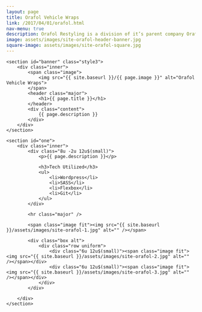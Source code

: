 ```yaml
---
layout: page
title: Orafol Vehicle Wraps
link: /2017/04/01/orafol.html
nav-menu: true
description: Orafol Restyling is a division of it’s parent company Orafol. Restyling specializes in producing high quality vehicle wraps from Orafol materials. With several different lines of wrap and multiple colors per line, they needed a way to showcase their existing product, as well as upcoming colors. As the lead developer on the project at Gauge my responsibility was translating high-fidelity design comps to a functional site that would allow for future growth.
image: assets/images/site-orafol-header-banner.jpg
square-image: assets/images/site-orafol-square.jpg
---
```


<div id="main" class="alt">

	<section id="banner" class="style3">
	    <div class="inner">
	        <span class="image">
	            <img src="{{ site.baseurl }}/{{ page.image }}" alt="Orafol Vehicle Wraps">
	        </span>
	        <header class="major">
	            <h1>{{ page.title }}</h1>
	        </header>
	        <div class="content">
	            {{ page.description }}
	        </div>
	    </div>
	</section>

	<section id="one">
		<div class="inner">
			<div class="8u -2u 12u$(small)">
				<p>{{ page.description }}</p>

				<h3>Tech Utilized</h3>
				<ul>
					<li>Wordpress</li>
					<li>SASS</li>
					<li>Flexbox</li>
					<li>Git</li>
				</ul>
			</div>

			<hr class="major" />

			<span class="image fit"><img src="{{ site.baseurl }}/assets/images/site-orafol-1.jpg" alt="" /></span>

			<div class="box alt">
				<div class="row uniform">
					<div class="6u 12u$(small)"><span class="image fit"><img src="{{ site.baseurl }}/assets/images/site-orafol-2.jpg" alt="" /></span></div>
					<div class="6u 12u$(small)"><span class="image fit"><img src="{{ site.baseurl }}/assets/images/site-orafol-3.jpg" alt="" /></span></div>
				</div>
			</div>

		</div>
	</section>

</div>
